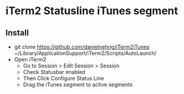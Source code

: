 # iTerm2 Statusline iTunes segment

## Install

- git clone https://github.com/danielnehrig/iTerm2iTunes ~/Library/ApplicationSupport/iTerm2/Scripts/AutoLaunch/
- Open iTerm2
  - Go to Session > Edit Session > Session
  - Check Statusbar enabled
  - Then Click Configure Status Line
  - Drag the iTunes segment to active segments
